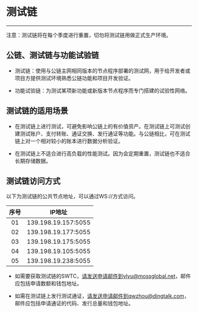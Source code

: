 # 测试链

***

注意：测试链将在每个季度进行重置，切勿将测试链用做正式生产环境。

## 公链、测试链与功能试验链

* 测试链：使用与公链主网相同版本的节点程序部署的测试网，用于给开发者或项目方提供测试环境熟悉公链功能和项目开发验证。

* 功能试验链：为测试某项新功能或新版本节点程序而专门搭建的试验性网络。

## 测试链的适用场景

* 在测试链上进行测试，可避免影响公链上的有价值资产。在测试链上可测试创建测试账户、支付转账、通证交换、发行通证等功能。与公链相比，可在测试链上对一个相对较小的账本进行数据分析验证。

* 在测试链上不适合进行高负载的性能测试。因为会定期重置，测试链也不适合长期存储数据。

## 测试链访问方式

以下为测试链的公共节点地址，可以通过WS://方式访问。

序号|IP地址
:-:|:-:
01|139.198.19.157:5055
02|139.198.19.177:5055
03|139.198.19.175:5055
04|139.198.19.105:5055
05|139.198.19.238:5055

* 如需要获取测试链的SWTC，请发送申请邮件到ylyu@mossglobal.net，邮件应包括申请数额和钱包地址。

* 如需在测试链上发行测试通证，请发送申请邮件到qwzhou@dingtalk.com，邮件应包括申请通证的代码、发行总量和钱包地址。